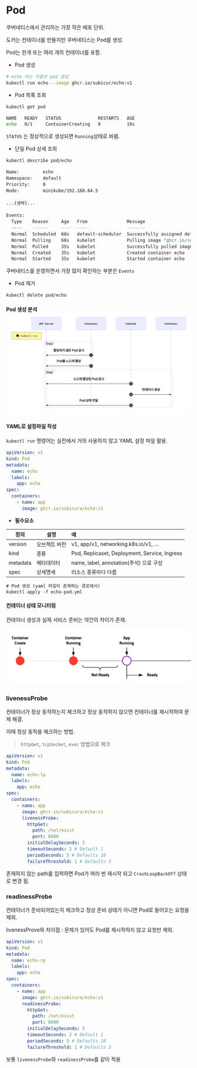 # Pod

쿠버네티스에서 관리하는 가장 작은 배포 단위.

도커는 컨테이너를 만들지만 쿠버네티스는 Pod를 생성.

Pod는 한개 또는 여러 개의 컨테이너를 포함.



* Pod 생성

```bash
# echo 라는 이름의 pod 생성
kubectl run echo --image ghcr.io/subicur/echo:v1
```

* Pod 목록 조회

```bash
kubectl get pod
```

```bash
NAME   READY   STATUS              RESTARTS   AGE
echo   0/1     ContainerCreating   0          10s
```

`STATUS` 는 정상적으로 생성되면 `Running`상태로 바뀜.

* 단일 Pod 상세 조회

```bash
kubectl describe pod/echo
```

```bash
Name:         echo
Namespace:    default
Priority:     0
Node:         minikube/192.168.64.5

...(생략)...

Events:
  Type    Reason     Age   From               Message
  ----    ------     ----  ----               -------
  Normal  Scheduled  68s   default-scheduler  Successfully assigned default/echo to minikube
  Normal  Pulling    68s   kubelet            Pulling image "ghcr.io/subicura/echo:v1"
  Normal  Pulled     35s   kubelet            Successfully pulled image "ghcr.io/subicura/echo:v1" in 33.176019499s
  Normal  Created    35s   kubelet            Created container echo
  Normal  Started    35s   kubelet            Started container echo
```

쿠버네티스를 운영하면서 가장 많이 확인하는 부분은 `Events`

* Pod 제거

```bash
kubectl delete pod/echo
```



#### Pod 생성 분석![](./images/pod생성과정.png)

#### YAML로 설정파일 작성

`kubectl run` 명령어는 실전에서 거의 사용하지 않고 YAML 설정 파일 활용.

``` yaml
apiVersion: v1
kind: Pod
metadata:
  name: echo
  labels:
    app: echo
spec:
  containers:
    - name: app
      image: ghcr.io/subicura/echo:v1
```

* **필수요소**

| 정의     | 설명          | 예                                            |
| -------- | ------------- | :-------------------------------------------- |
| version  | 오브젝트 버전 | v1, app/v1, networking.k8s.io/v1, ...         |
| kind     | 종류          | Pod, Replicaset, Deployment, Service, Ingress |
| metadata | 메타데이터    | name, label, annotation(주석) 으로 구성       |
| spec     | 상세명세      | 리소스 종류마다 다름                          |

```shell
# Pod 생성 (yaml 파일이 존재하는 경로에서)
kubectl apply -f echo-pod.yml
```



#### 컨테이너 상태 모니터링

컨테이너 생성과 실제 서비스 준비는 약간의 차이가 존재.

![](./images/컨테이너생성과정.png)



### livenessProbe

컨테이너가 정상 동작하는지 체크하고 정상 동작하지 않으면 컨테이너를 재시작하여 문제 해결.

이때 정상 동작을 체크하는 방법. 

> `httpGet`,  `tcpSocket`, `exec` 방법으로 체크

```yaml
apiVersion: v1
kind: Pod
metadata:
  name: echo-lp
  labels:
    app: echo
spec:
  containers:
    - name: app
      image: ghcr.io/subicura/echo:v1
      livenessProbe:
        httpGet:
          path: /not/exist
          port: 8080
        initialDelaySeconds: 5
        timeoutSeconds: 2 # Default 1
        periodSeconds: 5 # Defaults 10
        failureThreshold: 1 # Defaults 3
```

존재하지 않는 path를 입력하면 Pod가 여러 번 재시작 되고 `CrashLoopBackOff` 상태로 변경 됨.



### readinessProbe

컨테이너가 준비되어있는지 체크하고 정상 준비 상태가 아니면 Pod로 들어오는 요청을 제외.

livenessProve와 차이점 : 문제가 있어도 Pod를 재시작하지 않고 요청만 제외.

```yaml
apiVersion: v1
kind: Pod
metadata:
  name: echo-rp
  labels:
    app: echo
spec:
  containers:
    - name: app
      image: ghcr.io/subicura/echo:v1
      readinessProbe:
        httpGet:
          path: /not/exist
          port: 8080
        initialDelaySeconds: 5
        timeoutSeconds: 2 # Default 1
        periodSeconds: 5 # Defaults 10
        failureThreshold: 1 # Defaults 3
```

보통 `livenessProbe`와 `readinessProbe`를 같이 적용

